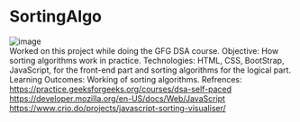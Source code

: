 # SortingAlgo

![image](https://user-images.githubusercontent.com/70936174/187361449-499181d6-de80-467a-928d-a8c4ddd0756d.png)
<br>
Worked on this project while doing the GFG DSA course. 
 Objective: How sorting algorithms work in practice.
 Technologies: HTML, CSS, BootStrap, JavaScript, for the front-end part and sorting algorithms for the logical part.
 Learning Outcomes: Working of sorting algorithms.
Refrences: https://practice.geeksforgeeks.org/courses/dsa-self-paced
           https://developer.mozilla.org/en-US/docs/Web/JavaScript
           https://www.crio.do/projects/javascript-sorting-visualiser/
           


            
